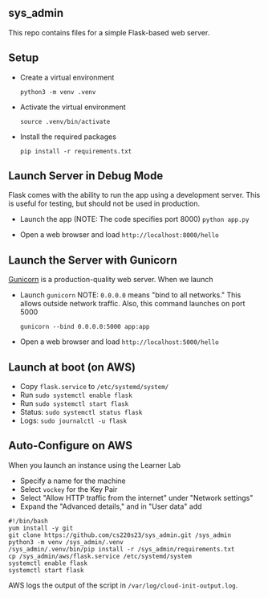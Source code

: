 
## sys_admin

This repo contains files for a simple Flask-based web server.

## Setup

* Create a virtual environment

    `python3 -m venv .venv`

* Activate the virtual environment

    `source .venv/bin/activate`

* Install the required packages

    `pip install -r requirements.txt`



## Launch Server in Debug Mode

Flask comes with the ability to run the app using a development server.  This is useful
for testing, but should not be used in production.


* Launch the app (NOTE: The code specifies port 8000) 
    `python app.py`

* Open a web browser and load `http://localhost:8000/hello` 


## Launch the Server with Gunicorn

[Gunicorn](https://gunicorn.org/) is a production-quality web server.  When we launch


* Launch `gunicorn`  NOTE: `0.0.0.0` means "bind to all networks."  This allows outside network traffic.  Also, this command launches on port 5000

    `gunicorn --bind 0.0.0.0:5000 app:app`
* Open a web browser and load `http://localhost:5000/hello` 

## Launch at boot (on AWS)

* Copy `flask.service` to `/etc/systemd/system/`
* Run `sudo systemctl enable flask`
* Run `sudo systemctl start flask`
* Status: `sudo systemctl status flask`
* Logs: `sudo journalctl -u flask`


## Auto-Configure on AWS

When you launch an instance using the Learner Lab

* Specify a name for the machine
* Select `vockey` for the Key Pair
* Select "Allow HTTP traffic from the internet" under "Network settings"
* Expand the "Advanced details," and in "User data" add

```
#!/bin/bash
yum install -y git
git clone https://github.com/cs220s23/sys_admin.git /sys_admin
python3 -m venv /sys_admin/.venv
/sys_admin/.venv/bin/pip install -r /sys_admin/requirements.txt
cp /sys_admin/aws/flask.service /etc/systemd/system
systemctl enable flask
systemctl start flask
```

AWS logs the output of the script in `/var/log/cloud-init-output.log`.
